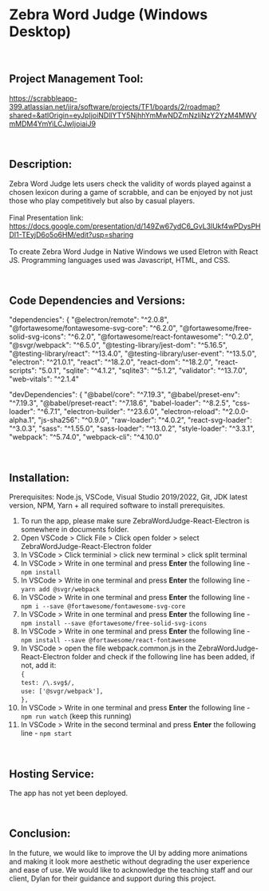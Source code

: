 Zebra Word Judge (Windows Desktop)
==========

<br>

Project Management Tool:
----------
https://scrabbleapp-399.atlassian.net/jira/software/projects/TF1/boards/2/roadmap?shared=&atlOrigin=eyJpIjoiNDllYTY5NjhhYmMwNDZmNzliNzY2YzM4MWVmMDM4YmYiLCJwIjoiaiJ9

<br>

Description:
----------
Zebra Word Judge lets users check the validity of words played against a chosen lexicon during a game of scrabble, and can be enjoyed by not just those who play competitively but also by casual players.
<br>
<br>
Final Presentation link: https://docs.google.com/presentation/d/149Zw67ydC6_GvL3lUkf4wPDysPHDI1-TEyjD6o5o6HM/edit?usp=sharing
<br>
<br>
To create Zebra Word Judge in Native Windows we used Eletron with React JS. Programming languages used was Javascript, HTML, and CSS.

<br>

Code Dependencies and Versions:
----------
  "dependencies": {
    "@electron/remote": "^2.0.8",
    "@fortawesome/fontawesome-svg-core": "^6.2.0",
    "@fortawesome/free-solid-svg-icons": "^6.2.0",
    "@fortawesome/react-fontawesome": "^0.2.0",
    "@svgr/webpack": "^6.5.0",
    "@testing-library/jest-dom": "^5.16.5",
    "@testing-library/react": "^13.4.0",
    "@testing-library/user-event": "^13.5.0",
    "electron": "^21.0.1",
    "react": "^18.2.0",
    "react-dom": "^18.2.0",
    "react-scripts": "5.0.1",
    "sqlite": "^4.1.2",
    "sqlite3": "^5.1.2",
    "validator": "^13.7.0",
    "web-vitals": "^2.1.4"

  "devDependencies": {
    "@babel/core": "^7.19.3",
    "@babel/preset-env": "^7.19.3",
    "@babel/preset-react": "^7.18.6",
    "babel-loader": "^8.2.5",
    "css-loader": "^6.7.1",
    "electron-builder": "^23.6.0",
    "electron-reload": "^2.0.0-alpha.1",
    "js-sha256": "^0.9.0",
    "raw-loader": "^4.0.2",
    "react-svg-loader": "^3.0.3",
    "sass": "^1.55.0",
    "sass-loader": "^13.0.2",
    "style-loader": "^3.3.1",
    "webpack": "^5.74.0",
    "webpack-cli": "^4.10.0"

<br>

Installation:
----------
Prerequisites: Node.js, VSCode, Visual Studio 2019/2022, Git, JDK latest version, NPM, Yarn + all required software to install prerequisites.

1. To run the app, please make sure ZebraWordJudge-React-Electron is somewhere in documents folder.
2. Open VSCode > Click File > Click open folder > select ZebraWordJudge-React-Electron folder
3. In VSCode > Click terminial > click new terminal > click split terminal
4. In VSCode > Write in one terminal and press **Enter** the following line - `npm install`
5. In VSCode > Write in one terminal and press **Enter** the following line - `yarn add @svgr/webpack`
6. In VSCode > Write in one terminal and press **Enter** the following line - `npm i --save @fortawesome/fontawesome-svg-core`
7. In VSCode > Write in one terminal and press **Enter** the following line - `npm install --save @fortawesome/free-solid-svg-icons`
8. In VSCode > Write in one terminal and press **Enter** the following line - `npm install --save @fortawesome/react-fontawesome`
9. In VSCode > open the file webpack.common.js in the ZebraWordJudge-React-Electron folder and check if the following line has been added, if not, add it:  
    `{`  
    `test: /\.svg$/,`  
    `use: ['@svgr/webpack'],`  
    `},`
10. In VSCode > Write in one terminal and press **Enter** the following line - `npm run watch` (keep this running)
11. In VSCode > Write in the second terminal and press **Enter** the following line - `npm start`

<br>

Hosting Service:
----------
The app has not yet been deployed.

<br>

Conclusion:
----------
In the future, we would like to improve the UI by adding more animations and making it look more aesthetic without degrading the user experience and ease of use.
We would like to acknowledge the teaching staff and our client, Dylan for their guidance and support during this project.
